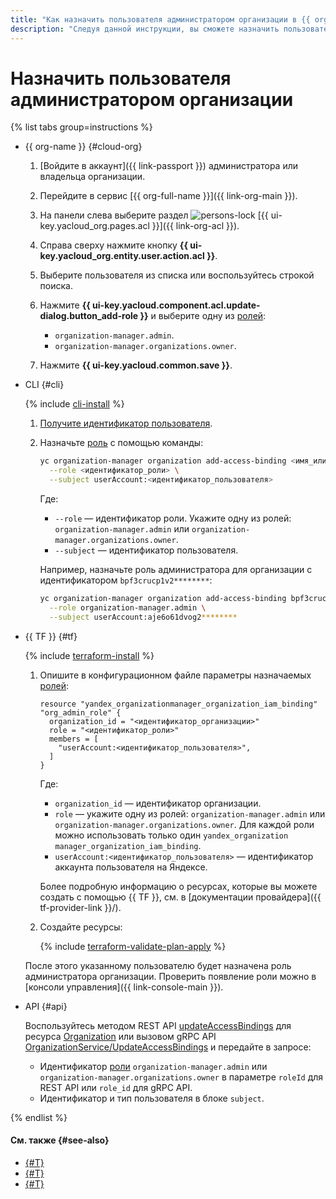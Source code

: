 ```yaml
---
title: "Как назначить пользователя администратором организации в {{ org-full-name }}"
description: "Следуя данной инструкции, вы сможете назначить пользователя администратором организации."
---
```


# Назначить пользователя администратором организации

{% list tabs group=instructions %}

- {{ org-name }} {#cloud-org}

  1. [Войдите в аккаунт]({{ link-passport }}) администратора или владельца организации.

  1. Перейдите в сервис [{{ org-full-name }}]({{ link-org-main }}).
  
  1. На панели слева выберите раздел ![persons-lock](../../_assets/console-icons/persons-lock.svg) [{{ ui-key.yacloud_org.pages.acl }}]({{ link-org-acl }}).

  1. Справа сверху нажмите кнопку **{{ ui-key.yacloud_org.entity.user.action.acl }}**.

  1. Выберите пользователя из списка или воспользуйтесь строкой поиска.

  1. Нажмите **{{ ui-key.yacloud.component.acl.update-dialog.button_add-role }}** и выберите одну из [ролей](../../iam/concepts/access-control/roles.md):

      * `organization-manager.admin`.
      * `organization-manager.organizations.owner`.

  1. Нажмите **{{ ui-key.yacloud.common.save }}**.

- CLI {#cli}

  {% include [cli-install](../../_includes/cli-install.md) %}

  1. [Получите идентификатор пользователя](../operations/users-get.md).

  1. Назначьте [роль](../../iam/concepts/access-control/roles.md) с помощью команды:

      ```bash
      yc organization-manager organization add-access-binding <имя_или_идентификатор_организации> \
        --role <идентификатор_роли> \
        --subject userAccount:<идентификатор_пользователя>
      ```

      Где: 
      
      * `--role` — идентификатор роли. Укажите одну из ролей: `organization-manager.admin` или `organization-manager.organizations.owner`.
      * `--subject` — идентификатор пользователя.

      Например, назначьте роль администратора для организации с идентификатором `bpf3crucp1v2********`:

      ```bash
      yc organization-manager organization add-access-binding bpf3crucp1v2******** \
        --role organization-manager.admin \
        --subject userAccount:aje6o61dvog2********
      ```

- {{ TF }} {#tf}

  {% include [terraform-install](../../_includes/terraform-install.md) %}

  1. Опишите в конфигурационном файле параметры назначаемых [ролей](../../iam/concepts/access-control/roles.md):

      ```hcl
      resource "yandex_organizationmanager_organization_iam_binding" "org_admin_role" {
        organization_id = "<идентификатор_организации>"
        role = "<идентификатор_роли>"
        members = [
          "userAccount:<идентификатор_пользователя>",
        ]
      }
      ```

      Где:

      * `organization_id` — идентификатор организации.
      * `role` — укажите одну из ролей: `organization-manager.admin` или `organization-manager.organizations.owner`. Для каждой роли можно использовать только один `yandex_organization manager_organization_iam_binding`.
      * `userAccount:<идентификатор_пользователя>` — идентификатор аккаунта пользователя на Яндексе.

      Более подробную информацию о ресурсах, которые вы можете создать с помощью {{ TF }}, см. в [документации провайдера]({{ tf-provider-link }}/).

  1. Создайте ресурсы:

      {% include [terraform-validate-plan-apply](../../_tutorials/terraform-validate-plan-apply.md) %}
     
  После этого указанному пользователю будет назначена роль администратора организации. Проверить появление роли можно в [консоли управления]({{ link-console-main }}).

- API {#api}

  Воспользуйтесь методом REST API [updateAccessBindings](../api-ref/Organization/updateAccessBindings.md) для ресурса [Organization](../api-ref/Organization/index.md) или вызовом gRPC API [OrganizationService/UpdateAccessBindings](../api-ref/grpc/organization_service.md#UpdateAccessBindings) и передайте в запросе:

  * Идентификатор [роли](../../iam/concepts/access-control/roles.md) `organization-manager.admin` или `organization-manager.organizations.owner` в параметре `roleId` для REST API или `role_id` для gRPC API.
  * Идентификатор и тип пользователя в блоке `subject`.

{% endlist %}

#### См. также {#see-also}

* [{#T}](../../iam/operations/sa/set-access-bindings.md)
* [{#T}](../../resource-manager/operations/cloud/set-access-bindings.md)
* [{#T}](../../resource-manager/operations/folder/set-access-bindings.md)
